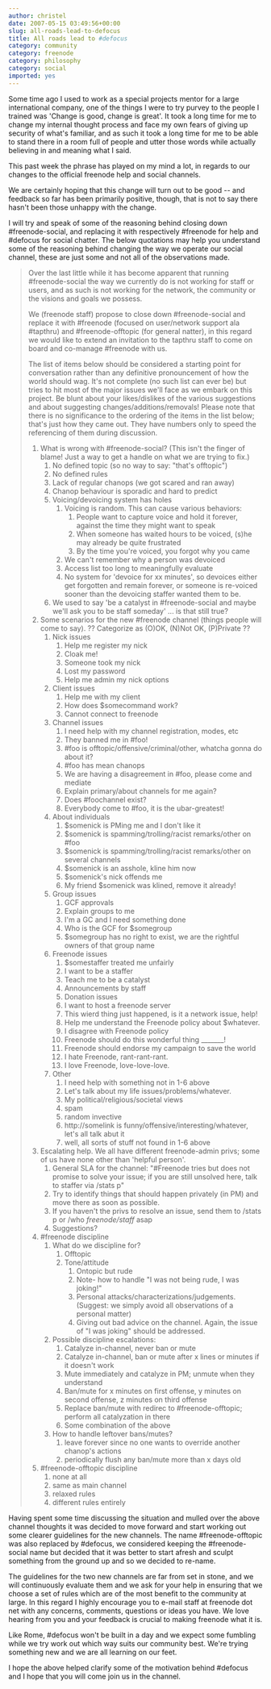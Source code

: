 ```yaml
---
author: christel
date: 2007-05-15 03:49:56+00:00
slug: all-roads-lead-to-defocus
title: All roads lead to #defocus
category: community
category: freenode
category: philosophy
category: social
imported: yes
---
```

Some time ago I used to work as a special projects mentor for a large international company, one of the things I were to try purvey to the people I trained was 'Change is good, change is great'. It took a long time for me to change my internal thought process and face my own fears of giving up security of what's familiar, and as such it took a long time for me to be able to stand there in a room full of people and utter those words while actually believing in and meaning what I said.

This past week the phrase has played on my mind a lot, in regards to our changes to the official freenode help and social channels.

We are certainly hoping that this change will turn out to be good -- and feedback so far has been primarily positive, though, that is not to say there hasn't been those unhappy with the change.

I will try and speak of some of the reasoning behind closing down #freenode-social, and replacing it with respectively #freenode for help and #defocus for social chatter.  The below quotations may help you understand some of the reasoning behind changing the way we operate our social channel, these are just some and not all of the observations made.


> Over the last little while it has become apparent that running #freenode-social the way we currently do is not working for staff or users, and as such is not working for the network, the community or the visions and goals we possess.
>
> We (freenode staff) propose to close down #freenode-social and replace it with #freenode (focused on user/network support ala #tapthru) and #freenode-offtopic (for general natter), in this regard we would like to extend an invitation to the tapthru staff to come on board and co-manage #freenode with us.
>
> The list of items below should be considered a starting point for conversation rather than any definitive pronouncement of how the world should wag. It's not complete (no such list can ever be) but tries to hit most of the major issues we'll face as we embark on this project. Be blunt about your likes/dislikes of the various suggestions and about suggesting changes/additions/removals! Please note that there is no significance to the ordering of the items in the list below; that's just how they came out. They have numbers only to speed the referencing of them during discussion.
>
> 1. What is wrong with #freenode-social? (This isn't the finger of blame! Just a way to get a handle on what we are trying to fix.)
>    1. No defined topic (so no way to say: "that's offtopic")
>    2. No defined rules
>    3. Lack of regular chanops (we got scared and ran away)
>    4. Chanop behaviour is sporadic and hard to predict
>    5. Voicing/devoicing system has holes
>       1. Voicing is random. This can cause various behaviors:
>          1. People want to capture voice and hold it forever, against the time they might want to speak
>          2. When someone has waited hours to be voiced, (s)he may already be quite frustrated
>          3. By the time you're voiced, you forgot why you came
>       2. We can't remember why a person was devoiced
>       3. Access list too long to meaningfully evaluate
>       4. No system for 'devoice for xx minutes', so devoices either get forgotten and remain forever, or someone is re-voiced sooner than the devoicing staffer wanted them to be.
>    6. We used to say 'be a catalyst in #freenode-social and maybe we'll ask you to be staff someday' ... is that still true?
> 2. Some scenarios for the new #freenode channel (things people will come to say). ?? Categorize as (O)OK, (N)Not OK, (P)Private ??
>    1. Nick issues
>       1. Help me register my nick
>       2. Cloak me!
>       3. Someone took my nick
>       4. Lost my password
>       5. Help me admin my nick options
>    2. Client issues
>       1. Help me with my client
>       2. How does $somecommand work?
>       3. Cannot connect to freenode
>    3. Channel issues
>       1. I need help with my channel registration, modes, etc
>       2. They banned me in #foo!
>       3. \#foo is offtopic/offensive/criminal/other, whatcha gonna do about it?
>       4. \#foo has mean chanops
>       5. We are having a disagreement in #foo, please come and mediate
>       6. Explain primary/about channels for me again?
>       7. Does #foochannel exist?
>       8. Everybody come to #foo, it is the ubar-greatest!
>    4. About individuals
>       1. $somenick is PMing me and I don't like it
>       2. $somenick is spamming/trolling/racist remarks/other on #foo
>       3. $somenick is spamming/trolling/racist remarks/other on several channels
>       4. $somenick is an asshole, kline him now
>       5. $somenick's nick offends me
>       6. My friend $somenick was klined, remove it already!
>    5. Group issues
>       1. GCF approvals
>       2. Explain groups to me
>       3. I'm a GC and I need something done
>       4. Who is the GCF for $somegroup
>       5. $somegroup has no right to exist, we are the rightful owners of that group name
>    6. Freenode issues
>       1. $somestaffer treated me unfairly
>       2. I want to be a staffer
>       3. Teach me to be a catalyst
>       4. Announcements by staff
>       5. Donation issues
>       6. I want to host a freenode server
>       7. This wierd thing just happened, is it a network issue, help!
>       8. Help me understand the Freenode policy about $whatever.
>       9. I disagree with Freenode policy
>       10. Freenode should do this wonderful thing _______!
>       11. Freenode should endorse my campaign to save the world
>       12. I hate Freenode, rant-rant-rant.
>       13. I love Freenode, love-love-love.
>    7. Other
>       1. I need help with something not in 1-6 above
>       2. Let's talk about my life issues/problems/whatever.
>       3. My political/religious/societal views
>       4. spam
>       5. random invective
>       6. http://somelink is funny/offensive/interesting/whatever, let's all talk abut it
>       7. well, all sorts of stuff not found in 1-6 above
> 3. Escalating help. We all have different freenode-admin privs; some of us have none other than 'helpful person'.
>    1. General SLA for the channel: "#Freenode tries but does not promise to
>       solve your issue; if you are still unsolved here, talk to staffer via
>       /stats p"
>    2. Try to identify things that should happen privately (in PM) and move
>       there as soon as possible.
>    3. If you haven't the privs to resolve an issue, send them to /stats p or
>       /who *freenode/staff* asap
>    4. Suggestions?
> 4. \#freenode discipline
>    1. What do we discipline for?
>       1. Offtopic
>       2. Tone/attitude
>          1. Ontopic but rude
>          2. Note- how to handle "I was not being rude, I was joking!"
>          3. Personal attacks/characterizations/judgements. (Suggest: we simply avoid all observations of a personal matter)
>          4. Giving out bad advice on the channel. Again, the issue of "I was joking" should be addressed.
>    2. Possible discipline escalations:
>       1. Catalyze in-channel, never ban or mute
>       2. Catalyze in-channel, ban or mute after x lines or minutes if it doesn't work
>       3. Mute immediately and catalyze in PM; unmute when they understand
>       4. Ban/mute for x minutes on first offense, y minutes on second offense, z minutes on third offense
>       5. Replace ban/mute with redirec to #freenode-offtopic; perform all catalyzation in there
>       6. Some combination of the above
>    3. How to handle leftover bans/mutes?
>       1. leave forever since no one wants to override another chanop's actions
>       2. periodically flush any ban/mute more than x days old
> 5. \#freenode-offtopic discipline
>    1. none at all
>    2. same as main channel
>    3. relaxed rules
>    4. different rules entirely


Having spent some time discussing the situation and mulled over the above channel thoughts it was decided to move forward and start working out some clearer guidelines for the new channels. The name #freenode-offtopic was also replaced by #defocus, we considered keeping the #freenode-social name but decided that it was better to start afresh and sculpt something from the ground up and so we decided to re-name.

The guidelines for the two new channels are far from set in stone, and we will continuously evaluate them and we ask for your help in ensuring that we choose a set of rules which are of the most benefit to the community at large. In this regard I highly encourage you to e-mail staff at freenode dot net with any concerns, comments, questions or ideas you have. We love hearing from you and your feedback is crucial to making freenode what it is.

Like Rome, #defocus won't be built in a day and we expect some fumbling while we try work out which way suits our community best. We're trying something new and we are all learning on our feet.

I hope the above helped clarify some of the motivation behind #defocus and I hope that you will come join us in the channel.
